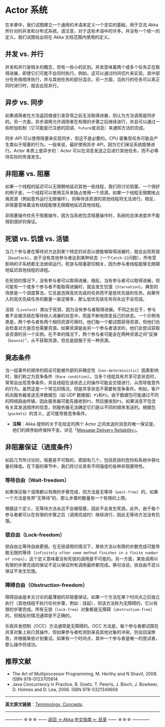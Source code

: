 # Actor 系统
在本章中，我们试图建立一个通用的术语来定义一个坚实的基础，用于交流 Akka 所针对的并发和分布式系统。请注意，对于这些术语中的许多，并没有一个统一的定义。我们试图给出将在 Akka 文档范围内使用的定义。

## 并发 vs. 并行
并发和并行是相关的概念，但有一些小的区别。并发意味着两个或多个任务正在取得进展，即使它们可能不会同时执行。例如，这可以通过时间切片来实现，其中部分任务按顺序执行，并与其他任务的部分混合。另一方面，当执行的任务可以真正同时进行时，就会出现并行。

## 异步 vs. 同步
如果调用者在方法返回值或引发异常之前无法取得进展，则认为方法调用是同步的。另一方面，异步调用允许调用者在有限的步骤之后继续进行，并且可以通过一些附加机制（它可能是已注册的回调、`Future`或消息）来通知方法的完成。

同步 API 可以使用阻塞来实现同步，但这不是必要的。CPU 密集型任务可能会产生类似于阻塞的行为。一般来说，最好使用异步 API，因为它们保证系统能够进行。Actor 本质上是异步的：Actor 可以在消息发送之后进行其他任务，而不必等待实际的传递发生。

## 非阻塞 vs. 阻塞
如果一个线程的延迟可以无限期地延迟其他一些线程，我们将讨论阻塞。一个很好的例子是，一个线程可以使用互斥来独占使用一个资源。如果一个线程无限期地占用资源（例如意外运行无限循环），则等待该资源的其他线程将无法进行。相反，非阻塞意味着没有线程能够无限期地延迟其他线程。

非阻塞操作优先于阻塞操作，因为当系统包含阻塞操作时，系统的总体进度并不能得到很好的保证。

## 死锁  vs. 饥饿 vs. 活锁
当几个参与者在等待对方达到某个特定的状态以便能够取得进展时，就会出现死锁（`Deadlock`）。由于没有其他参与者达到某种状态（一个`Catch-22`问题），所有受影响的子系统都无法继续运行。死锁与阻塞密切相关，因为参与者线程能够无限期地延迟其他线程的进程。

在死锁的情况下，没有参与者可以取得进展，相反，当有参与者可以取得进展，但可能有一个或多个参与者不能取得进展时，就会发生饥饿（`Starvation`）。典型的场景是一个调度算法，它总是选择高优先级的任务而不是低优先级的任务。如果传入的高优先级任务的数量一直足够多，那么低优先级任务将永远不会完成。

活锁（`Livelock`）类似于死锁，因为没有参与者取得进展。不同之处在于，参与者不会被冻结在等待他人进展的状态中，而是不断地改变自己的状态。一个示例场景是，两个参与者有两个相同资源可用时。他们每一个都试图获得资源，但他们也会检查对方是否也需要资源。如果资源是由另一个参与者请求的，他们会尝试获取该资源的另一个实例。在不幸的情况下，两个参与者可能会在两种资源之间“反弹（`bounce`）”，从不获取资源，但总是屈服于另一种资源。

## 竟态条件
当一组事件的顺序的假设可能被外部的非确定性（`non-deterministic`）因素影响时，我们称之为竞争条件（`Race condition`）。当多个线程具有共享可变状态时，常常会出现竞争条件，并且线程在该状态上的操作可能会交错进行，从而导致意外的行为。虽然这是一个常见的情况，但是共享状态不需要有竞争条件。例如，客户机向服务器发送无序数据包（如 UDP 数据报）`P1`和`P2`。由于数据包可能通过不同的网络路由传输，因此服务器可能先接收到`P2`，然后接收到`P1`。如果消息不包含有关其发送顺序的信息，则服务器无法确定它们是以不同的顺序发送的。根据包（`packets`）的含义，这可能导致竞争条件。

- **注释**：Akka 提供的关于在给定的两个 Actor 之间发送的消息的唯一保证是，他们的顺序始终保持不变。详见「[Message Delivery Reliability](https://doc.akka.io/docs/akka/current/general/message-delivery-reliability.html)」。

## 非阻塞保证（进度条件）
如前几节所讨论的，阻塞是不可取的，原因有几个，包括死锁的危险和系统中吞吐量的降低。在下面的章节中，我们将讨论具有不同强度的各种非阻塞特性。

### 等待自由（Wait-freedom）
如果保证每个调用都以有限的步骤完成，则方法是无等待（`wait-free`）的。如果一个方法是有界“无等待”的，那么步骤的数量有一个有限的上限。

根据这个定义，无等待方法永远不会被阻塞，因此不会发生死锁。此外，由于每个参与者都可以在有限的步骤之后（调用完成时）继续进行，因此无等待方法没有饥饿。

### 锁自由（Lock-freedom）
锁自由比等待自由更弱。在无锁调用的情况下，某些方法以有限的步数完成可能导致无限的等待（`infinitely often some method finishes in a finite number of steps`）。这个定义意味着没有死锁的调用是不可能的。另一方面，某些调用以有限的步骤完成的保证不足以保证所有调用最终都完成。换句话说，锁自由不足以保证不发生饥饿。

### 障碍自由（Obstruction-freedom）
障碍自由是本文讨论的最薄弱的非阻塞保证。如果一个方法在某个时间点之后独立执行（其他线程不执行任何步骤，例如：挂起），则该方法称为无障碍的，它以有限的步骤完成。所有无锁（`lock-free`）对象都是无障碍（`obstruction-free`）的，但相反的情况通常是不正确的。

乐观并发控制（OCC）方法通常是无障碍的。OCC 方法是，每个参与者都试图在共享对象上执行其操作，但如果参与者检测到来自其他对象的冲突，则会回滚修改，并根据某些计划重试。如果有一个时间点，其中一个参与者是唯一的尝试者，那么操作将成功。

## 推荐文献
- The Art of Multiprocessor Programming, M. Herlihy and N Shavit, 2008. ISBN 978-0123705914
- Java Concurrency in Practice, B. Goetz, T. Peierls, J. Bloch, J. Bowbeer, D. Holmes and D. Lea, 2006. ISBN 978-0321349606

----------

**英文原文链接**：[Terminology, Concepts](https://doc.akka.io/docs/akka/current/general/terminology.html).

----------
———— ☆☆☆ —— [返回 -> Akka 中文指南 <- 目录](https://github.com/guobinhit/akka-guide/blob/master/README.md) —— ☆☆☆ ————